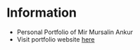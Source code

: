 # Information

- Personal Portfolio of Mir Mursalin Ankur
- Visit portfolio website [here](https://encryptioner.github.io/)
